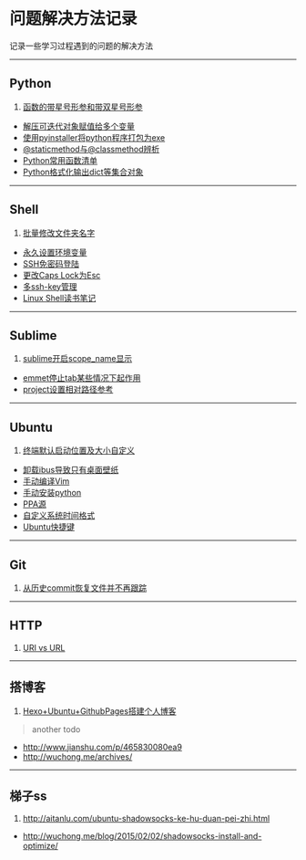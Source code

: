 问题解决方法记录
================

记录一些学习过程遇到的问题的解决方法

---

Python
------

1.  [函数的带星号形参和带双星号形参](http://www.math.pku.edu.cn/teachers/qiuzy/computing/basics/pb_file210.htm)
-   [解压可迭代对象赋值给多个变量](http://python3-cookbook.readthedocs.org/zh_CN/latest/c01/p02_unpack_elements_from_iterables.html)
-   [使用pyinstaller将python程序打包为exe](./python/pyinstaller.md)
-   [@staticmethod与@classmethod辨析](./python/diff_staticmethod_&_classmethod.md)
-   [Python常用函数清单](./python/python_method_list.md)
-   [Python格式化输出dict等集合对象](./python/python_print_format_dict.md)

---

Shell
-----

1.  [批量修改文件夹名字](./shell/rename_folder.md)
-   [永久设置环境变量](./shell/permanently_export_variables.md)
-   [SSH免密码登陆](./shell/ssh-keygen_login_no_password.md)
-   [更改Caps Lock为Esc](./shell/change_caps-lock_to_esc.md)
-   [多ssh-key管理](./shell/multi_ssh-key.md)
-   [Linux Shell读书笔记](./shell/linux_shell_scripting_cookbook_note.md)

---

Sublime
-------

1.  [sublime开启scope_name显示](./sublime/show_scope_name.md)
-   [emmet停止tab某些情况下起作用](./sublime/disable_emmet_tab.md)
-   [project设置相对路径参考](./sublime/project_path.md)

---

Ubuntu
------

1.  [终端默认启动位置及大小自定义](./ubuntu/gnome_terminal.md)
-   [卸载ibus导致只有桌面壁纸](./ubuntu/uninstall_ibus_bug.md)
-   [手动编译Vim](./ubuntu/build_vim.md)
-   [手动安装python](./ubuntu/build_python.md)
-   [PPA源](./ubuntu/add_ppa.md)
-   [自定义系统时间格式](./ubuntu/custom_date_format.md)
-   [Ubuntu快捷键](./ubuntu/ubuntu_hotkey.md)

---

Git
---

1.  [从历史commit恢复文件并不再跟踪](./git/git_update-index.md)

---

HTTP
----

1.  [URI vs URL](http://www.cnblogs.com/hust-ghtao/p/4724885.html#commentform)

---

搭博客
-----

1.  [Hexo+Ubuntu+GithubPages搭建个人博客](http://yanceywang.com/2015/07/30/Ubuntu+Hexo+GithubPages搭建静态博客/)

> another todo
- <http://www.jianshu.com/p/465830080ea9>
- <http://wuchong.me/archives/>

---

梯子ss
-----

1.  <http://aitanlu.com/ubuntu-shadowsocks-ke-hu-duan-pei-zhi.html>
-   <http://wuchong.me/blog/2015/02/02/shadowsocks-install-and-optimize/>
